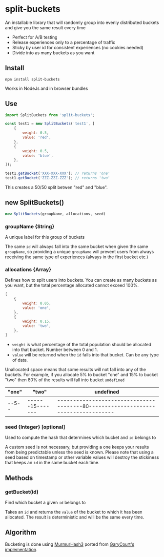 # split-buckets
An installable library that will randomly group into evenly distributed buckets and give you the same result every time

- Perfect for A/B testing
- Release experiences only to a percentage of traffic
- Sticky by user id for consistent experiences (no cookies needed)
- Divide into as many buckets as you want

## Install
```
npm install split-buckets
```
Works in NodeJs and in browser bundles

## Use
```js
import SplitBuckets from 'split-buckets';

const test1 = new SplitBuckets('test1', [
    {
        weight: 0.5,
        value: 'red',
    },
    {
        weight: 0.5,
        value: 'blue',
    },
]);

test1.getBucket('XXX-XXX-XXX'); // returns 'one'
test1.getBucket('ZZZ-ZZZ-ZZZ'); // returns 'two'
```
This creates a 50/50 split betwen "red" and "blue".

## new SplitBuckets()
```js
new SplitBuckets(groupName, allocations, seed)
```

### groupName {String}
A unique label for this group of buckets

The same `id` will always fall into the same bucket when given the same `groupName`, so providing a unique `groupName` will prevent users from always receiving the same type of experiences (always in the first bucket etc.)

### allocations {Array}
Defines how to split users into buckets. You can create as many buckets as you want, but the total percentage allocated cannot exceed 100%.

```js
[
    {
        weight: 0.05,
        value: 'one',
    },
    {
        weight: 0.15,
        value: 'two',
    },
]
```
- `weight` is what percentage of the total population should be allocated into that bucket. Number between 0 and 1.
- `value` will be returned when the `id` falls into that bucket. Can be any type of data.

Unallocated space means that some results will not fall into any of the buckets. For example, if you allocate 5% to bucket "one" and 15% to bucket "two" then 80% of the results will fall into bucket `undefined`

|"one"|"two"|undefined|
|---|---|---|
|--5--|------15-------|---------------------------------------80---------------------------------------|

### seed {Integer} [optional]
Used to compute the hash that determines which bucket and `id` belongs to

A custom seed is not necessary, but providing a one keeps your results from being predictable unless the seed is known. Please note that using a seed based on timestamp or other variable values will destroy the stickiness that keeps an `id` in the same bucket each time.

## Methods

### getBucket(id)
Find which bucket a given `id` belongs to

Takes an `id` and returns the `value` of the bucket to which it has been allocated. The result is deterministic and will be the same every time.

## Algorithm

Bucketing is done using [MurmurHash3](https://www.sderosiaux.com/articles/2017/08/26/the-murmur3-hash-function--hashtables-bloom-filters-hyperloglog/) ported from [GaryCourt's implementation](https://github.com/garycourt/murmurhash-js).
